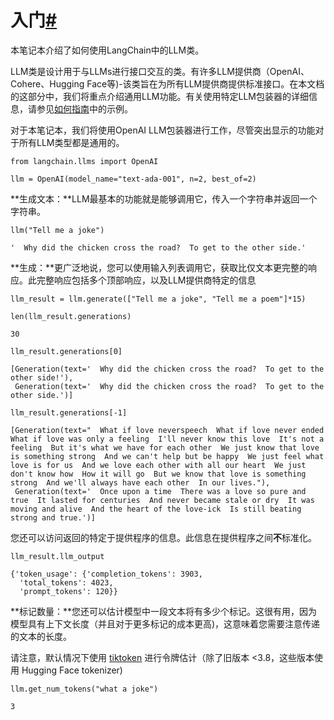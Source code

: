 

入门[#](#getting-started "到此标题的永久链接")
===================================

本笔记本介绍了如何使用LangChain中的LLM类。

LLM类是设计用于与LLMs进行接口交互的类。有许多LLM提供商（OpenAI、Cohere、Hugging Face等)-该类旨在为所有LLM提供商提供标准接口。在本文档的这部分中，我们将重点介绍通用LLM功能。有关使用特定LLM包装器的详细信息，请参见[如何指南](how_to_guides.html)中的示例。

对于本笔记本，我们将使用OpenAI LLM包装器进行工作，尽管突出显示的功能对于所有LLM类型都是通用的。

```
from langchain.llms import OpenAI

```

```
llm = OpenAI(model_name="text-ada-001", n=2, best_of=2)

```

**生成文本：**LLM最基本的功能就是能够调用它，传入一个字符串并返回一个字符串。

```
llm("Tell me a joke")

```

```
'  Why did the chicken cross the road?  To get to the other side.'

```

**生成：**更广泛地说，您可以使用输入列表调用它，获取比仅文本更完整的响应。此完整响应包括多个顶部响应，以及LLM提供商特定的信息

```
llm_result = llm.generate(["Tell me a joke", "Tell me a poem"]*15)

```

```
len(llm_result.generations)

```

```
30

```

```
llm_result.generations[0]

```

```
[Generation(text='  Why did the chicken cross the road?  To get to the other side!'),
 Generation(text='  Why did the chicken cross the road?  To get to the other side.')]

```

```
llm_result.generations[-1]

```

```
[Generation(text="  What if love neverspeech  What if love never ended  What if love was only a feeling  I'll never know this love  It's not a feeling  But it's what we have for each other  We just know that love is something strong  And we can't help but be happy  We just feel what love is for us  And we love each other with all our heart  We just don't know how  How it will go  But we know that love is something strong  And we'll always have each other  In our lives."),
 Generation(text='  Once upon a time  There was a love so pure and true  It lasted for centuries  And never became stale or dry  It was moving and alive  And the heart of the love-ick  Is still beating strong and true.')]

```

您还可以访问返回的特定于提供程序的信息。此信息在提供程序之间**不**标准化。

```
llm_result.llm_output

```

```
{'token_usage': {'completion_tokens': 3903,
  'total_tokens': 4023,
  'prompt_tokens': 120}}

```

**标记数量：**您还可以估计模型中一段文本将有多少个标记。这很有用，因为模型具有上下文长度（并且对于更多标记的成本更高)，这意味着您需要注意传递的文本的长度。

请注意，默认情况下使用 [tiktoken](https://github.com/openai/tiktoken) 进行令牌估计（除了旧版本 <3.8，这些版本使用 Hugging Face tokenizer)

```
llm.get_num_tokens("what a joke")

```

```
3

```

